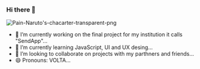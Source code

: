 ### Hi there 👋
<picture>
 <source media="(prefers-color-scheme: dark)" srcset="https://cdn.shopify.com/s/files/1/0594/5707/7305/products/F4798790-6BD1-4637-A4DB-9D4D0EF5CD88.gif?v=1651475585&width=200">
 <source media="(prefers-color-scheme: light)" srcset="https://cdn.shopify.com/s/files/1/0594/5707/7305/products/F4798790-6BD1-4637-A4DB-9D4D0EF5CD88.gif?v=1651475585&width=200">
 <img alt="Pain-Naruto's-chacarter-transparent-png" src="https://cdn.shopify.com/s/files/1/0594/5707/7305/products/F4798790-6BD1-4637-A4DB-9D4D0EF5CD88.gif?v=1651475585&width=200">
</picture>

- 🔭 I’m currently working on the final project for my institution it calls "SendApp"...
- 🌱 I’m currently learning JavaScript, UI and UX desing...
- 👯 I’m looking to collaborate on projects with my parthners and friends...
- 😄 Pronouns: VOLTA...


